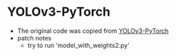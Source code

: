 # YOLOv3-PyTorch
- The original code was copied from [YOLOv3-PyTorch](https://github.com/SannaPersson/YOLOv3-PyTorch)
- patch notes
  - try to run 'model_with_weights2.py'
  
  
